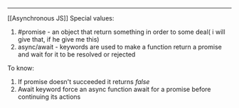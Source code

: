 ***
[[Asynchronous JS]]
Special values:
1. #promise - an object that return something in order to some deal( i will give that, if he give me this)
2. async/await - keywords are used to make a function return a promise and wait for it to be resolved or rejected  

To know: 
1. If promise doesn't succeeded it returns *false*
2. Await keyword force an async function await for a promise before continuing its actions 
